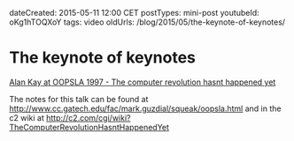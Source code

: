 dateCreated: 2015-05-11 12:00 CET
postTypes: mini-post
youtubeId: oKg1hTOQXoY
tags: video
oldUrls: /blog/2015/05/the-keynote-of-keynotes/

# The keynote of keynotes

[Alan Kay at OOPSLA 1997 - The computer revolution hasnt happened yet](https://www.youtube.com/watch?v=oKg1hTOQXoY)

The notes for this talk can be found at 
http://www.cc.gatech.edu/fac/mark.guzdial/squeak/oopsla.html and in the c2 wiki at 
http://c2.com/cgi/wiki?TheComputerRevolutionHasntHappenedYet
